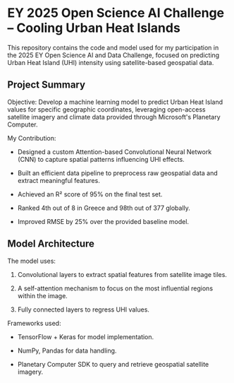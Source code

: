 # EY 2025 Open Science AI Challenge – Cooling Urban Heat Islands
This repository contains the code and model used for my participation in the 2025 EY Open Science AI and Data Challenge, focused on predicting Urban Heat Island (UHI) intensity using satellite-based geospatial data.

## Project Summary
Objective:
Develop a machine learning model to predict Urban Heat Island values for specific geographic coordinates, leveraging open-access satellite imagery and climate data provided through Microsoft's Planetary Computer.

My Contribution:

- Designed a custom Attention-based Convolutional Neural Network (CNN) to capture spatial patterns influencing UHI effects.

- Built an efficient data pipeline to preprocess raw geospatial data and extract meaningful features.

- Achieved an R² score of 95% on the final test set.

- Ranked 4th out of 8 in Greece and 98th out of 377 globally.

- Improved RMSE by 25% over the provided baseline model.

## Model Architecture
The model uses:

1. Convolutional layers to extract spatial features from satellite image tiles.

2. A self-attention mechanism to focus on the most influential regions within the image.

3. Fully connected layers to regress UHI values.

Frameworks used:

- TensorFlow + Keras for model implementation.

- NumPy, Pandas for data handling.

- Planetary Computer SDK to query and retrieve geospatial satellite imagery.
